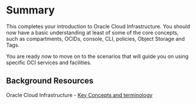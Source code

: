 # Summary

This completes your introduction to Oracle Cloud Infrastructure. You should now have a basic understanding at least of some of the core concepts, such as compartments, OCIDs, console, CLI, policies, Object Storage and Tags. 

You are ready now to move on to the scenarios that will guide you on using specific OCI services and facilities.

## Background Resources

Oracle Cloud Infrastructure - [Key Concepts and terminology](https://docs.cloud.oracle.com/en-us/iaas/Content/GSG/Concepts/concepts.htm)
